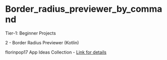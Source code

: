 # Border_radius_previewer_by_command

Tier-1: Beginner Projects

2 - Border Radius Previewer (Kotlin)

florinpop17 App Ideas Collection - [Link for details](https://github.com/florinpop17/app-ideas)
